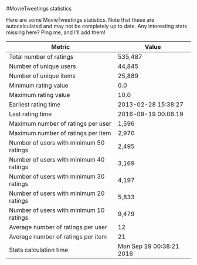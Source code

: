 #MovieTweetings statistics

Here are some MovieTweetings statistics. Note that these are autocalculated and may not be completely up to date. Any interesting stats missing here? Ping me, and I'll add them!

Metric | Value
--- | ---
Total number of ratings                 | 535,487
Number of unique users                  | 44,845
Number of unique items                  | 25,889
Minimum rating value                    | 0.0
Maximum rating value                    | 10.0
Earliest rating time                    | 2013-02-28 15:38:27
Last rating time                        | 2016-09-19 00:06:19
Maximum number of ratings per user      | 1,596
Maximum number of ratings per item      | 2,970
Number of users with minimum 50 ratings | 2,495
Number of users with minimum 40 ratings | 3,169
Number of users with minimum 30 ratings | 4,197
Number of users with minimum 20 ratings | 5,833
Number of users with minimum 10 ratings | 9,479
Average number of ratings per user      | 12
Average number of ratings per item      | 21
Stats calculation time                  | Mon Sep 19 00:38:21 2016

